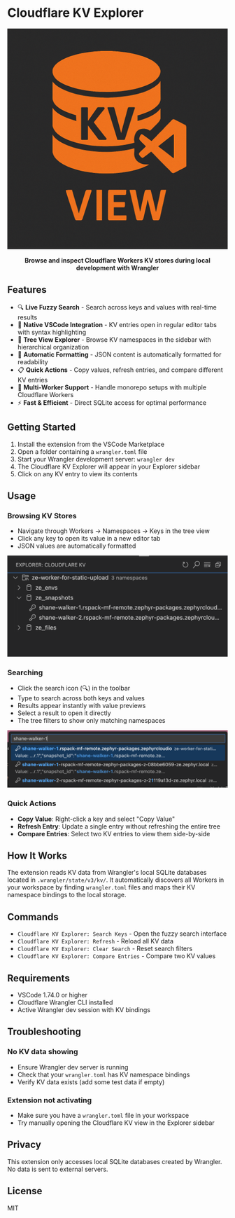 # Cloudflare KV Explorer

<div align="center">
  <img src="icon_large.png" alt="Cloudflare KV Explorer" width="800" >
  
  **Browse and inspect Cloudflare Workers KV stores during local development with Wrangler**
</div>

## Features

- 🔍 **Live Fuzzy Search** - Search across keys and values with real-time results
- 📁 **Native VSCode Integration** - KV entries open in regular editor tabs with syntax highlighting
- 🌲 **Tree View Explorer** - Browse KV namespaces in the sidebar with hierarchical organization
- 🎨 **Automatic Formatting** - JSON content is automatically formatted for readability
- 📋 **Quick Actions** - Copy values, refresh entries, and compare different KV entries
- 🚀 **Multi-Worker Support** - Handle monorepo setups with multiple Cloudflare Workers
- ⚡ **Fast & Efficient** - Direct SQLite access for optimal performance

## Getting Started

1. Install the extension from the VSCode Marketplace
2. Open a folder containing a `wrangler.toml` file
3. Start your Wrangler development server: `wrangler dev`
4. The Cloudflare KV Explorer will appear in your Explorer sidebar
5. Click on any KV entry to view its contents

## Usage

### Browsing KV Stores
- Navigate through Workers → Namespaces → Keys in the tree view
- Click any key to open its value in a new editor tab
- JSON values are automatically formatted

![Tree View](media/tree.png)

### Searching
- Click the search icon (🔍) in the toolbar
- Type to search across both keys and values
- Results appear instantly with value previews
- Select a result to open it directly
- The tree filters to show only matching namespaces

![Search View](media/search.png)

### Quick Actions
- **Copy Value**: Right-click a key and select "Copy Value" 
- **Refresh Entry**: Update a single entry without refreshing the entire tree
- **Compare Entries**: Select two KV entries to view them side-by-side

## How It Works

The extension reads KV data from Wrangler's local SQLite databases located in `.wrangler/state/v3/kv/`. It automatically discovers all Workers in your workspace by finding `wrangler.toml` files and maps their KV namespace bindings to the local storage.

## Commands

- `Cloudflare KV Explorer: Search Keys` - Open the fuzzy search interface
- `Cloudflare KV Explorer: Refresh` - Reload all KV data
- `Cloudflare KV Explorer: Clear Search` - Reset search filters
- `Cloudflare KV Explorer: Compare Entries` - Compare two KV values

## Requirements

- VSCode 1.74.0 or higher
- Cloudflare Wrangler CLI installed
- Active Wrangler dev session with KV bindings

## Troubleshooting

### No KV data showing
- Ensure Wrangler dev server is running
- Check that your `wrangler.toml` has KV namespace bindings
- Verify KV data exists (add some test data if empty)

### Extension not activating
- Make sure you have a `wrangler.toml` file in your workspace
- Try manually opening the Cloudflare KV view in the Explorer sidebar

## Privacy

This extension only accesses local SQLite databases created by Wrangler. No data is sent to external servers.

## License

MIT